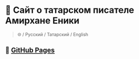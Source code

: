 # 📜 Сайт о татарском писателе Амирхане Еники
> 🌐 / Русский / Татарский / English

## 🔗 [GitHub Pages](https://nurkhab-ib.github.io/amirkhan-eniki/)
